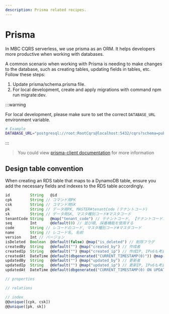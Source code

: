 ```yaml
---
description: Prisma related recipes.
---
```


# Prisma

In MBC CQRS serverless, we use prisma as an ORM. It helps developers more productive when working with databases.

A common scenario when working with Prisma is needing to make changes to the database, such as creating tables, updating fields in tables, etc. Follow these steps:

1. Update prisma/schema.prisma file.
2. For local development, create and apply migrations with command npm run migrate:dev.

:::warning

For local development, please make sure to set the correct `DATABASE_URL` environment variable.

```bash
# Example
DATABASE_URL="postgresql://root:RootCqrs@localhost:5432/cqrs?schema=public"
```

:::

> You could view [prisma-client documentation](https://www.prisma.io/docs/orm/prisma-client) for more information

## Design table convention

When creating an RDS table that maps to a DynamoDB table, ensure you add the necessary fields and indexes to the RDS table accordingly.

```ts
id         String   @id
cpk        String // コマンド用PK
csk        String // コマンド用SK
pk         String // データ用PK, MASTER#tenantCode (テナントコード)
sk         String // データ用SK, マスタ種別コード#マスタコード
tenantCode String   @map("tenant_code") // テナントコード, 【テナントコードマスタ】
seq        Int      @default(0) // 並び順, 採番機能を使用する
code       String // レコードのコード, マスタ種別コード#マスタコード
name       String // レコード名, 名前
version    Int // バージョン
isDeleted  Boolean  @default(false) @map("is_deleted") // 削除フラグ
createdBy  String   @default("") @map("created_by") // 作成者
createdIp  String   @default("") @map("created_ip") // 作成IP, IPv6も考慮する
createdAt  DateTime @default(dbgenerated("CURRENT_TIMESTAMP(0)")) @map("created_at") @db.Timestamp(0) // 作成日時
updatedBy  String   @default("") @map("updated_by") // 更新者
updatedIp  String   @default("") @map("updated_ip") // 更新IP, IPv6も考慮する
updatedAt  DateTime @default(dbgenerated("CURRENT_TIMESTAMP(0) ON UPDATE CURRENT_TIMESTAMP(0)")) @map("updated_at") @db.Timestamp(0) // 更新日時

// properties

// relations

// index
@@unique([cpk, csk])
@@unique([pk, sk])
```
